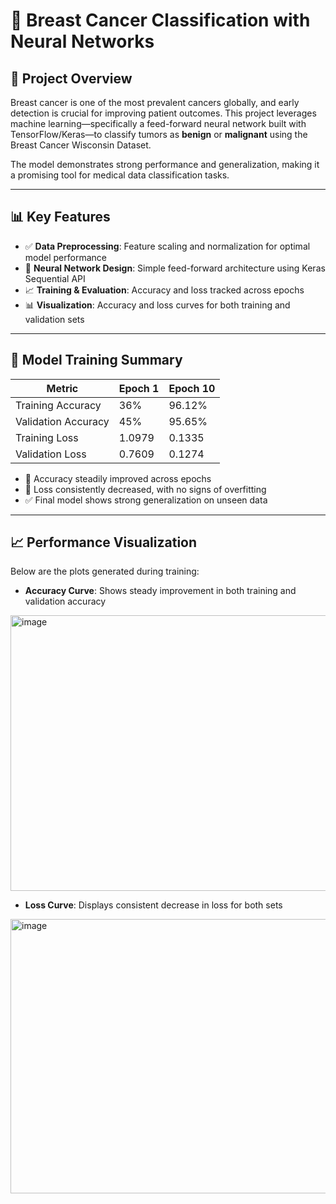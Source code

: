 # 🧠 Breast Cancer Classification with Neural Networks

## 📖 Project Overview

Breast cancer is one of the most prevalent cancers globally, and early detection is crucial for improving patient outcomes. This project leverages machine learning—specifically a feed-forward neural network built with TensorFlow/Keras—to classify tumors as **benign** or **malignant** using the Breast Cancer Wisconsin Dataset.

The model demonstrates strong performance and generalization, making it a promising tool for medical data classification tasks.

---

## 📊 Key Features

- ✅ **Data Preprocessing**: Feature scaling and normalization for optimal model performance
- 🧠 **Neural Network Design**: Simple feed-forward architecture using Keras Sequential API
- 📈 **Training & Evaluation**: Accuracy and loss tracked across epochs
- 📊 **Visualization**: Accuracy and loss curves for both training and validation sets

---

## 🧪 Model Training Summary

| Metric              | Epoch 1 | Epoch 10 |
|---------------------|---------|----------|
| Training Accuracy   | 36%     | 96.12%   |
| Validation Accuracy | 45%     | 95.65%   |
| Training Loss       | 1.0979  | 0.1335   |
| Validation Loss     | 0.7609  | 0.1274   |

- 🔼 Accuracy steadily improved across epochs
- 🔽 Loss consistently decreased, with no signs of overfitting
- ✅ Final model shows strong generalization on unseen data

---

## 📈 Performance Visualization

Below are the plots generated during training:

- **Accuracy Curve**: Shows steady improvement in both training and validation accuracy
 <img width="622" height="441" alt="image" src="https://github.com/user-attachments/assets/3413755a-97cd-4969-8042-916577762b00" />

- **Loss Curve**: Displays consistent decrease in loss for both sets
 <img width="582" height="439" alt="image" src="https://github.com/user-attachments/assets/304bc2c8-1aaa-4b56-ab27-76dac2a84c12" />
